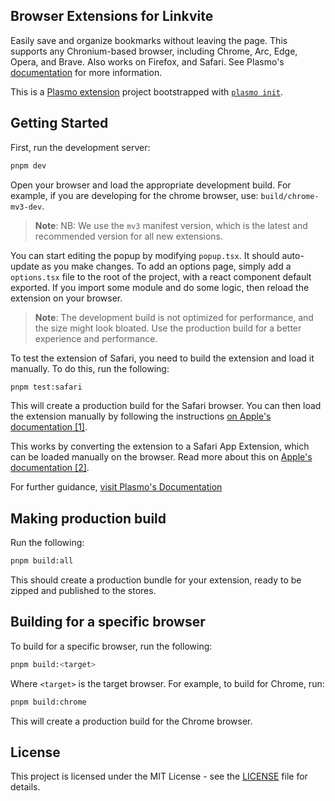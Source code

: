 ## Browser Extensions for Linkvite

Easily save and organize bookmarks without leaving the page. This supports any Chronium-based browser, including Chrome, Arc, Edge, Opera, and Brave. Also works on Firefox, and Safari. See Plasmo's [documentation](https://docs.plasmo.com/framework/workflows/faq#what-are-the-officially-supported-browser-targets) for more information.

This is a [Plasmo extension](https://docs.plasmo.com/) project bootstrapped with [`plasmo init`](https://www.npmjs.com/package/plasmo).

## Getting Started

First, run the development server:

```bash
pnpm dev
```

Open your browser and load the appropriate development build. For example, if you are developing for the chrome browser, use: `build/chrome-mv3-dev`. 

<!-- note -->
> **Note**: NB: We use the `mv3` manifest version, which is the latest and recommended version for all new extensions.

You can start editing the popup by modifying `popup.tsx`. It should auto-update as you make changes. To add an options page, simply add a `options.tsx` file to the root of the project, with a react component default exported. If you import some module and do some logic, then reload the extension on your browser.

> **Note**: The development build is not optimized for performance, and the size might look bloated. Use the production build for a better experience and performance.

To test the extension of Safari, you need to build the extension and load it manually. To do this, run the following:

```bash
pnpm test:safari
```

This will create a production build for the Safari browser. You can then load the extension manually by following the instructions [on Apple's documentation [1]](https://developer.apple.com/documentation/safariservices/safari_app_extensions/building_a_safari_app_extension).

This works by converting the extension to a Safari App Extension, which can be loaded manually on the browser. Read more about this on [Apple's documentation [2]](https://developer.apple.com/documentation/safariservices/safari_web_extensions/converting_a_web_extension_for_safari).


For further guidance, [visit Plasmo's Documentation](https://docs.plasmo.com/)

## Making production build

Run the following:

```bash
pnpm build:all
```

This should create a production bundle for your extension, ready to be zipped and published to the stores.

## Building for a specific browser

To build for a specific browser, run the following:

```bash
pnpm build:<target>
```

Where `<target>` is the target browser. For example, to build for Chrome, run:

```bash
pnpm build:chrome
```

This will create a production build for the Chrome browser.

## License

This project is licensed under the MIT License - see the [LICENSE](LICENSE) file for details.